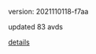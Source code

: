 version: 2021110118-f7aa

updated 83 avds

[details](https://github.com/0x74f917491bfa7ebfa379/ali_avd_db/blob/master/change_log/2021/11/01/18/f7aa.txt)